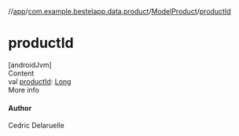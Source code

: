 //[app](../../index.md)/[com.example.bestelapp.data.product](../index.md)/[ModelProduct](index.md)/[productId](product-id.md)



# productId  
[androidJvm]  
Content  
val [productId](product-id.md): [Long](https://kotlinlang.org/api/latest/jvm/stdlib/kotlin/-long/index.html)  
More info  


#### Author  


Cedric Delaruelle

  



